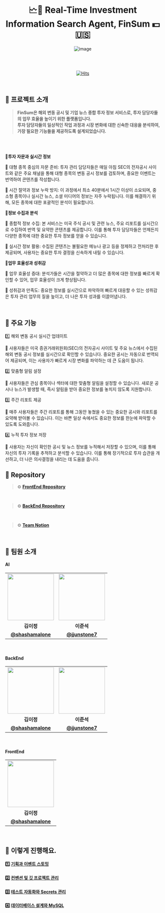 <div align="center">
    

# 🗠🗽 Real-Time Investment Information Search Agent, FinSum  💵🇺🇸

![image](https://github.com/cca-ffodregamdi/.github/assets/61495627/665d47b9-d19d-4234-9a6d-6e876d6312f3)

<br>
<br/>

[![Hits](https://hits.seeyoufarm.com/api/count/incr/badge.svg?url=https%3A%2F%2Fgithub.com%2Fcca-ffodregamdi%2Frunning-hi-back&count_bg=%23FFA49F&title_bg=%23555555&icon=&icon_color=%23E7E7E7&title=views&edge_flat=false)](https://hits.seeyoufarm.com)

</div>

<br>

## 🔻 프로젝트 소개
> **FinSum은 해외 변동 공시 및 기업 뉴스 종합 투자 정보 서비스로, 투자 담당자들의 업무 효율을 높이기 위한 플랫폼입니다. </br>
> 투자 담당자들의 일상적인 작업 과정과 시장 변화에 대한 신속한 대응을 분석하여, 가장 필요한 기능들을 제공하도록 설계되었습니다.**
<br>

<br>

**💙투자 자문과 실시간 정보**

💼 대형 종목 중심의 자문 준비: 투자 관리 담당자들은 매일 아침 SEC의 전자공시 사이트와 같은 주요 채널을 통해 대형 종목의 변동 공시 정보를 검토하며, 중요한 이벤트는 번역하여 콘텐츠를 작성합니다.</br>

💼 시간 절약과 정보 누락 방지: 이 과정에서 최소 40분에서 1시간 이상이 소요되며, 중소형 종목이나 실시간 뉴스, 소셜 미디어의 정보는 자주 누락됩니다. 이를 해결하기 위해, 모든 종목에 대한 포괄적인 분석이 필요합니다.</br>



**💙정보 수집과 분석**

💼 종합적 정보 수집: 본 서비스는 미국 주식 공시 및 관련 뉴스, 주요 리포트를 실시간으로 수집하여 번역 및 요약한 콘텐츠를 제공합니다. 이를 통해 투자 담당자들은 언제든지 다양한 종목에 대한 중요한 투자 정보를 얻을 수 있습니다.</br>

💼 실시간 정보 활용: 수집된 콘텐츠는 불필요한 메뉴나 광고 등을 정제하고 전처리한 후 제공되며, 사용자는 중요한 투자 결정을 신속하게 내릴 수 있습니다.</br>

**💙업무 효율성과 성취감**

💼 업무 효율성 증대: 분석가들은 시간을 절약하고 더 많은 종목에 대한 정보를 빠르게 확인할 수 있어, 업무 효율성이 크게 향상됩니다.</br>

💼 성취감과 만족도: 중요한 정보를 실시간으로 파악하여 빠르게 대응할 수 있는 성취감은 투자 관리 업무의 질을 높이고, 더 나은 투자 성과를 이끌어냅니다.</br>

<br>

## 🔻 주요 기능

1️⃣ 해외 변동 공시 실시간 업데이트

💼 사용자들은 미국 증권거래위원회(SEC)의 전자공시 사이트 및 주요 뉴스에서 수집된 해외 변동 공시 정보를 실시간으로 확인할 수 있습니다. 중요한 공시는 자동으로 번역되어 제공되며, 이는 사용자가 빠르게 시장 변화를 파악하는 데 큰 도움이 됩니다.</br>

2️⃣ 맞춤형 알림 설정

💼 사용자들은 관심 종목이나 섹터에 대한 맞춤형 알림을 설정할 수 있습니다. 새로운 공시나 뉴스가 발생할 때, 즉시 알림을 받아 중요한 정보를 놓치지 않도록 지원합니다.</br>

3️⃣ 주간 리포트 제공

💼 매주 사용자들은 주간 리포트를 통해 그동안 놓쳤을 수 있는 중요한 공시와 리포트를 요약해 받아볼 수 있습니다. 이는 바쁜 일상 속에서도 중요한 정보를 한눈에 파악할 수 있도록 도와줍니다.</br>

4️⃣ 누적 투자 정보 저장

💼 사용자는 자신이 확인한 공시 및 뉴스 정보를 누적해서 저장할 수 있으며, 이를 통해 자신의 투자 기록을 추적하고 분석할 수 있습니다. 이를 통해 장기적으로 투자 습관을 개선하고, 더 나은 의사결정을 내리는 데 도움을 줍니다.</br>




## 🔻 Repository

> ⚙️ **[FrontEnd Repository](https://github.com/cca-ffodregamdi/RunningHi-iOS)**
<br>

> ⚙️ **[BackEnd Repository](https://github.com/cca-ffodregamdi/running-hi-back-v2)**
<br>

> ⚙️ **[Team Notion](https://www.notion.so/hammang/adff9907f8244768b9c080bc519b3a1f?pvs=4)**

<br>

## 👋 팀원 소개

#### AI
<table>
  <tr>
    <td align="center"><a href="https://github.com/shashamalone"><img src="https://avatars.githubusercontent.com/shashamalone" width="150px;" alt="">
    <td align="center"><a href="https://github.com/jjunstone7"><img src="https://avatars.githubusercontent.com/jjunstone7" width="150px;" alt="">
  </tr>
  <tr>
    <td align="center"><strong>김이정</strong></td>
    <td align="center"><strong>이준석</strong></td>
  </tr>
    <tr>
    <td align="center"><a href="https://github.com/shashamalone"><b>@shashamalone</b></td>
    <td align="center"><a href="https://github.com/jjunstone7"><b>@jjunstone7</b></td>
  </tr>
</table>

<br/>


#### BackEnd
<table>
  <tr>
    <td align="center"><a href="https://github.com/shashamalone"><img src="https://avatars.githubusercontent.com/shashamalone" width="150px;" alt="">
    <td align="center"><a href="https://github.com/jjunstone7"><img src="https://avatars.githubusercontent.com/jjunstone7" width="150px;" alt="">
  </tr>
  <tr>
    <td align="center"><strong>김이정</strong></td>
    <td align="center"><strong>이준석</strong></td>
  </tr>
    <tr>
    <td align="center"><a href="https://github.com/shashamalone"><b>@shashamalone</b></td>
    <td align="center"><a href="https://github.com/jjunstone7"><b>@jjunstone7</b></td>
  </tr>
</table>

<br/>


#### FrontEnd
<table>
  <tr>
    <td align="center"><a href="https://github.com/shashamalone"><img src="https://avatars.githubusercontent.com/shashamalone" width="150px;" alt="">
  </tr>
  <tr>
    <td align="center"><strong>김이정</strong></td>
  </tr>
    <tr>
    <td align="center"><a href="https://github.com/shashamalone"><b>@shashamalone</b></td>
  </tr>
</table>

<br/>


## 👟 이렇게 진행해요.

#### 1️⃣ [기획과 이벤트 스토밍](https://github.com/cca-ffodregamdi/running-hi-back-v2/wiki/%EA%B8%B0%ED%9A%8D%EA%B3%BC-%EC%9D%B4%EB%B2%A4%ED%8A%B8-%EC%8A%A4%ED%86%A0%EB%B0%8D)

#### 2️⃣ [컨벤션 및 깃 프로젝트 관리](https://github.com/cca-ffodregamdi/running-hi-back-v2/wiki/%EC%BB%A8%EB%B2%A4%EC%85%98-%EB%B0%8F-%EA%B9%83-%ED%94%84%EB%A1%9C%EC%A0%9D%ED%8A%B8-%EA%B4%80%EB%A6%AC)

#### 3️⃣ [테스트 자동화와 Secrets 관리](https://github.com/cca-ffodregamdi/running-hi-back-v2/wiki/%ED%85%8C%EC%8A%A4%ED%8A%B8-%EC%9E%90%EB%8F%99%ED%99%94%EC%99%80-Secrets-%EA%B4%80%EB%A6%AC)

#### 4️⃣ [데이터베이스 설계와 MySQL](https://github.com/cca-ffodregamdi/running-hi-back-v2/wiki/%EB%8D%B0%EC%9D%B4%ED%84%B0%EB%B2%A0%EC%9D%B4%EC%8A%A4-%EC%84%A4%EA%B3%84%EC%99%80-MySQL)

<br>
